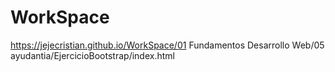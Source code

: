 # WorkSpace

https://jejecristian.github.io/WorkSpace/01 Fundamentos Desarrollo Web/05 ayudantia/EjercicioBootstrap/index.html
